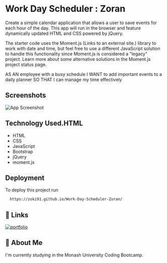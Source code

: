 
# Work Day Scheduler : Zoran

Create a simple calendar application that allows a user to save events for each hour of the day. This app will run in the browser and feature dynamically updated HTML and CSS powered by jQuery.

The starter code uses the Moment.js (Links to an external site.) library to work with date and time, but feel free to use a different JavaScript solution to handle this functionality since Moment.js is considered a "legacy" project. Learn more about some alternative solutions in the Moment.js project status page.

AS AN employee with a busy schedule
I WANT to add important events to a daily planner
SO THAT I can manage my time effectively

## Screenshots

![App Screenshot](https://i.ibb.co/QF5SY31/Screenshot.png)


## Technology Used.HTML
- HTML 
- CSS
- JavaScript
- Bootstrap
- jQuery
- moment.js
## Deployment

To deploy this project run

```bash
  https://zoki91.github.io/Work-Day-Scheduler-Zoran/
```


## 🔗 Links
[![portfolio](https://img.shields.io/badge/my_portfolio-000?style=for-the-badge&logo=ko-fi&logoColor=white)](https://github.com/Zoki91/)


## 🚀 About Me
I'm currently studying in the Monash University Coding Bootcamp.

